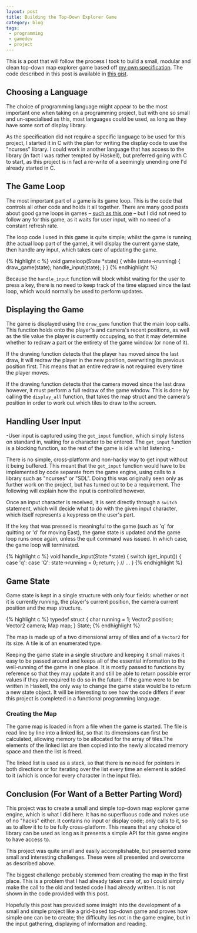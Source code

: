 ```yaml
---
layout: post
title: Building the Top-Down Explorer Game
category: blog
tags:
 - programming
 - gamedev
 - project
---
```


This is a post that will follow the process I took to build a small, modular and clean top-down map explorer game based off [my own specification](/blog/Specification-Map-Explorer). The code described in this post is available in [this gist](https://gist.github.com/Druid-of-Luhn/d277358f5f279ea1742b).

## Choosing a Language

The choice of programming language might appear to be the most important one when taking on a programming project, but with one so small and un-specialised as this, most languages could be used, as long as they have some sort of display library.

As the specification did not require a specific language to be used for this project, I started it in C with the plan for writing the display code to use the "ncurses" library. I could work in another language that has access to the library (in fact I was rather tempted by Haskell), but preferred going with C to start, as this project is in fact a re-write of a seemingly unending one I'd already started in C.

## The Game Loop

The most important part of a game is its game loop. This is the code that controls all other code and holds it all together. There are many good posts about good game loops in games – [such as this one](https://www.koonsolo.com/news/dewitters-gameloop) – but I did not need to follow any for this game, as it waits for user input, with no need of a constant refresh rate.

The loop code I used in this game is quite simple; whilst the game is running (the actual loop part of the game), it will display the current game state, then handle any input, which takes care of updating the game.

{% highlight c %}
void gameloop(State *state)
{
    while (state->running) {
        draw_game(state);
        handle_input(state);
    }
}
{% endhighlight %}

Because the `handle_input` function will block whilst waiting for the user to press a key, there is no need to keep track of the time elapsed since the last loop, which would normally be used to perform updates.

## Displaying the Game

The game is displayed using the `draw_game` function that the main loop calls. This function holds onto the player's and camera's recent positions, as well as the tile value the player is currently occupying, so that it may determine whether to redraw a part or the entirety of the game window (or none of it).

If the drawing function detects that the player has moved since the last draw, it will redraw the player in the new position, overwriting its previous position first. This means that an entire redraw is not required every time the player moves.

If the drawing function detects that the camera moved since the last draw however, it must perform a full redraw of the game window. This is done by calling the `display_all` function, that takes the map struct and the camera's position in order to work out which tiles to draw to the screen.

## Handling User Input

-User input is captured using the `get_input` function, which simply listens on standard in, waiting for a character to be entered. The `get_input` function is a blocking function, so the rest of the game is idle whilst listening.-

There is no simple, cross-platform and non-hacky way to get input without it being buffered. This meant that the `get_input` function would have to be implemented by code separate from the game engine, using calls to a library such as "ncurses" or "SDL". Doing this was originally seen only as further work on the project, but has turned out to be a requirement. The following will explain how the input is controlled however.

Once an input character is received, it is sent directly through a `switch` statement, which will decide what to do with the given input character, which itself represents a keypress on the user's part.

If the key that was pressed is meaningful to the game (such as 'q' for quitting or 'd' for moving East), the game state is updated and the game loop runs once again, unless the quit command was issued. In which case, the game loop will terminated.

{% highlight c %}
void handle_input(State *state)
{
    switch (get_input()) {
        case 'q':
        case 'Q':
            state->running = 0;
            return;
    }
    // ...
}
{% endhighlight %}

## Game State

Game state is kept in a single structure with only four fields: whether or not it is currently running, the player's current position, the camera current position and the map structure.

{% highlight c %}
typedef struct {
    char running = 1;
    Vector2 position;
    Vector2 camera;
    Map map;
} State;
{% endhighlight %}

The map is made up of a two dimensional array of tiles and of a `Vector2` for its size. A tile is of an enumerated type.

Keeping the game state in a single structure and keeping it small makes it easy to be passed around and keeps all of the essential information to the well-running of the game in one place. It is mostly passed to functions by reference so that they may update it and still be able to return possible error values if they are required to do so in the future. If the game were to be written in Haskell, the only way to change the game state would be to return a new state object. It will be interesting to see how the code differs if ever this project is completed in a functional programming language.

### Creating the Map

The game map is loaded in from a file when the game is started. The file is read line by line into a linked list, so that its dimensions can first be calculated, allowing memory to be allocated for the array of tiles.The elements of the linked list are then copied into the newly allocated memory space and then the list is freed.

The linked list is used as a stack, so that there is no need for pointers in both directions or for iterating over the list every time an element is added to it (which is once for every character in the input file).

## Conclusion (For Want of a Better Parting Word)

This project was to create a small and simple top-down map explorer game engine, which is what I did here. It has no superfluous code and makes use of no "hacks" either. It contains no input or display code; only calls to it, so as to allow it to to be fully cross-platform. This means that any choice of library can be used as long as it presents a simple API for this game engine to have access to.

This project was quite small and easily accomplishable, but presented some small and interesting challenges. These were all presented and overcome as described above.

The biggest challenge probably stemmed from creating the map in the first place. This is a problem that I had already taken care of, so I could simply make the call to the old and tested code I had already written. It is not shown in the code provided with this post.

Hopefully this post has provided some insight into the development of a small and simple project like a grid-based top-down game and proves how simple one can be to create; the difficulty lies not in the game engine, but in the input gathering, displaying of information and reading.
